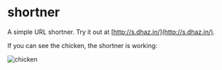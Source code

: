 # shortner

A simple URL shortner. Try it out at [http://s.dhaz.in/](http://s.dhaz.in/).

If you can see the chicken, the shortner is working:

![chicken](http://s.dhaz.in/CdYBCB)
